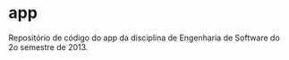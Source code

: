 app
===

Repositório de código do app da disciplina de Engenharia de Software do 2o semestre de 2013.
